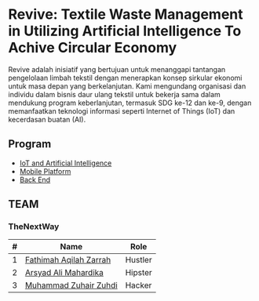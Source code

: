 
# Revive: Textile Waste Management in Utilizing Artificial Intelligence To Achive Circular Economy

Revive adalah inisiatif yang bertujuan untuk menanggapi tantangan pengelolaan limbah tekstil dengan menerapkan konsep sirkular ekonomi untuk masa depan yang berkelanjutan. Kami mengundang organisasi dan individu dalam bisnis daur ulang tekstil untuk bekerja sama dalam mendukung program keberlanjutan, termasuk SDG ke-12 dan ke-9, dengan memanfaatkan teknologi informasi seperti Internet of Things (IoT) dan kecerdasan buatan (AI).

## Program
- [IoT and Artificial Intelligence](https://github.com/TheNextWay/revive-iot)
- [Mobile Platform](https://github.com/TheNextWay/revive-frontend)
- [Back End](https://github.com/TheNextWay/revive-backend)

## TEAM
### TheNextWay
| #   | Name                                                                           | Role           |
| --- | ------------------------------------------------------------------------------ | -------------- |
| 1   |[Fathimah Aqilah Zarrah](https://www.linkedin.com/in/fathimah-aqilah-881ab5236) | Hustler        |
| 2   |[Arsyad Ali Mahardika](https://www.linkedin.com/in/arsyadam)                    | Hipster        |
| 3   |[Muhammad Zuhair Zuhdi](https://frostfire.id)                                   | Hacker         |

